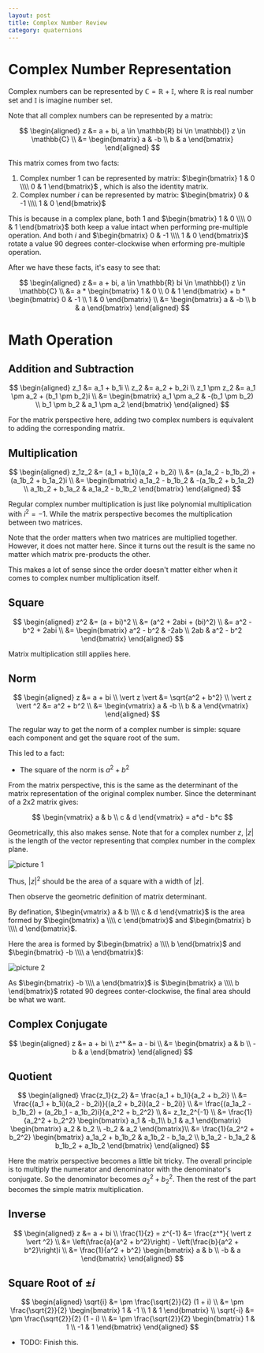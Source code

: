 ```yaml
---
layout: post
title: Complex Number Review
category: quaternions
---
```


# Complex Number Representation

Complex numbers can be represented by $\mathbb{C} = \mathbb{R} + \mathbb{I}$, where $\mathbb{R}$ is real number set and $\mathbb{I}$ is imagine number set.

Note that all complex numbers can be represented by a matrix:

$$
\begin{aligned}
    z &= a + bi,
    a \in \mathbb{R}
    bi \in \mathbb{I}
    z \in \mathbb{C} \\
    &=
    \begin{bmatrix}
        a & -b \\
        b & a
    \end{bmatrix}
\end{aligned}
$$

This matrix comes from two facts:

1. Complex number $1$ can be represented by matrix: $\begin{bmatrix} 1 & 0 \\\\ 0 & 1 \end{bmatrix}$ , which is also the identity matrix.
2. Complex number $i$ can be represented by matrix: $\begin{bmatrix} 0 & -1 \\\\ 1 & 0 \end{bmatrix}$

This is because in a complex plane, both $1$ and $\begin{bmatrix} 1 & 0 \\\\ 0 & 1 \end{bmatrix}$ both keep a value intact when performing pre-multiple operation. And both $i$ and $\begin{bmatrix} 0 & -1 \\\\ 1 & 0 \end{bmatrix}$ rotate a value 90 degrees conter-clockwise when erforming pre-multiple operation.

After we have these facts, it's easy to see that:

$$
\begin{aligned}
    z &= a + bi,
    a \in \mathbb{R}
    bi \in \mathbb{I}
    z \in \mathbb{C} \\
    &= a * 
    \begin{bmatrix}
        1 & 0 \\
        0 & 1
    \end{bmatrix}
    + b *
    \begin{bmatrix}
        0 & -1 \\
        1 & 0
    \end{bmatrix} \\
    &=
    \begin{bmatrix}
        a & -b \\
        b & a
    \end{bmatrix}
\end{aligned}
$$

# Math Operation

## Addition and Subtraction

$$
\begin{aligned}
    z_1 &= a_1 + b_1i \\
    z_2 &= a_2 + b_2i \\
    z_1 \pm z_2 &= a_1 \pm a_2 + (b_1 \pm b_2)i \\
    &=
    \begin{bmatrix}
        a_1 \pm a_2 & -(b_1 \pm b_2) \\
        b_1 \pm b_2 & a_1 \pm a_2
    \end{bmatrix}
\end{aligned}
$$

For the matrix perspective here, adding two complex numbers is equivalent to adding the corresponding matrix.

## Multiplication

$$
\begin{aligned}
    z_1z_2 &= (a_1 + b_1i)(a_2 + b_2i) \\
    &= (a_1a_2 - b_1b_2) + (a_1b_2 + b_1a_2)i \\
    &=
    \begin{bmatrix}
        a_1a_2 - b_1b_2 & -(a_1b_2 + b_1a_2) \\
        a_1b_2 + b_1a_2 & a_1a_2 - b_1b_2
    \end{bmatrix}
\end{aligned}
$$

Regular complex number multiplication is just like polynomial multiplication with $i^2 = -1$. While the matrix perspective becomes the multiplication between two matrices.

Note that the order matters when two matrices are multiplied together. However, it does not matter here. Since it turns out the result is the same no matter which matrix pre-products the other.

This makes a lot of sense since the order doesn't matter either when it comes to complex number multiplication itself.

## Square

$$
\begin{aligned}
    z^2 &= (a + bi)^2 \\
    &= (a^2 + 2abi + (bi)^2) \\
    &= a^2 - b^2 + 2abi \\
    &= 
    \begin{bmatrix}
        a^2 - b^2 & -2ab \\
        2ab & a^2 - b^2
    \end{bmatrix}
\end{aligned}
$$

Matrix multiplication still applies here.

## Norm

$$
\begin{aligned}
    z &= a + bi \\
    \vert z \vert &= \sqrt{a^2 + b^2} \\
    \vert z \vert ^2 &= a^2 + b^2 \\
    &=
    \begin{vmatrix}
        a & -b \\
        b & a
    \end{vmatrix}
\end{aligned}
$$

The regular way to get the norm of a complex number is simple: square each component and get the square root of the sum.

This led to a fact:

- The square of the norm is $a^2 + b^2$

From the matrix perspective, this is the same as the determinant of the matrix representation of the original complex number. Since the determinant of a 2x2 matrix gives:

$$
\begin{vmatrix}
    a & b \\
    c & d
\end{vmatrix}
= a*d - b*c
$$

Geometrically, this also makes sense. Note that for a complex number $z$, $\vert z \vert$ is the length of the vector representing that complex number in the complex plane.

![picture 1](/Blog/images/2022-04-08-13-57-45-complex-number-1.png)  

Thus, $\vert z \vert ^2$ should be the area of a square with a width of $\vert z \vert$.

Then observe the geometric definition of matrix determinant.

By defination, $\begin{vmatrix} a & b \\\\ c & d \end{vmatrix}$ is the area formed by $\begin{bmatrix} a \\\\ c \end{bmatrix}$ and $\begin{bmatrix} b \\\\ d \end{bmatrix}$.

Here the area is formed by $\begin{bmatrix} a \\\\ b \end{bmatrix}$ and $\begin{bmatrix} -b \\\\ a \end{bmatrix}$:

![picture 2](/Blog/images/2022-04-08-14-04-52-complex-number-2.png)  

As $\begin{bmatrix} -b \\\\ a \end{bmatrix}$ is $\begin{bmatrix} a \\\\ b \end{bmatrix}$ rotated 90 degrees conter-clockwise, the final area should be what we want.

## Complex Conjugate

$$
\begin{aligned}
    z &= a + bi \\
    z^* &= a - bi \\
    &=
    \begin{bmatrix}
        a & b \\
        -b & a
    \end{bmatrix}
\end{aligned}
$$

## Quotient

$$
\begin{aligned}
    \frac{z_1}{z_2} &= \frac{a_1 + b_1i}{a_2 + b_2i} \\
    &= \frac{(a_1 + b_1i)(a_2 - b_2i)}{(a_2 + b_2i)(a_2 - b_2i)} \\
    &= \frac{(a_1a_2 - b_1b_2) + (a_2b_1 - a_1b_2)i}{a_2^2 + b_2^2} \\
    &= z_1z_2^{-1} \\
    &= \frac{1}{a_2^2 + b_2^2}
    \begin{bmatrix}
        a_1 & -b_1\\
        b_1 & a_1
    \end{bmatrix}
    \begin{bmatrix}
        a_2 & b_2 \\
        -b_2 & a_2
    \end{bmatrix}\\
    &= \frac{1}{a_2^2 + b_2^2}
    \begin{bmatrix}
        a_1a_2 + b_1b_2 & a_1b_2 - b_1a_2 \\
        b_1a_2 - b_1a_2 & b_1b_2 + a_1b_2
    \end{bmatrix}
\end{aligned}
$$

Here the matrix perspective becomes a little bit tricky. The overall principle is to multiply the numerator and denominator with the denominator's conjugate. So the denominator becomes $a_2^2 + b_2^2$. Then the rest of the part becomes the simple matrix multiplication.

## Inverse

$$
\begin{aligned}
    z &= a + bi \\
    \frac{1}{z} = z^{-1} &= \frac{z^*}{ \vert z \vert ^2} \\
    &= \left(\frac{a}{a^2 + b^2}\right) - \left(\frac{b}{a^2 + b^2}\right)i \\
    &= \frac{1}{a^2 + b^2}
    \begin{bmatrix}
        a & b \\
        -b & a
    \end{bmatrix}
\end{aligned}
$$

## Square Root of $\pm i$

$$
\begin{aligned}
    \sqrt{i} &= \pm \frac{\sqrt{2}}{2} (1 + i) \\
    &= \pm \frac{\sqrt{2}}{2}
    \begin{bmatrix}
        1 & -1 \\
        1 & 1
    \end{bmatrix} \\
    \sqrt{-i} &= \pm \frac{\sqrt{2}}{2} (1 - i) \\
    &= \pm \frac{\sqrt{2}}{2}
    \begin{bmatrix}
        1 & 1 \\
        -1 & 1
    \end{bmatrix}
\end{aligned}
$$

- TODO: Finish this.